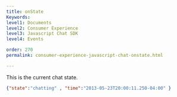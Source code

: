 ```yaml
---
title: onState
Keywords:
level1: Documents
level2: Consumer Experience
level3: Javascript Chat SDK
level4: Events

order: 270
permalink: consumer-experience-javascript-chat-onstate.html

---
```


This is the current chat state.

```json 
{"state":"chatting" , "time":"2013-05-23T20:00:11.250-04:00" }
```
